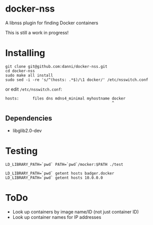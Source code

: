 docker-nss
==========

A libnss plugin for finding Docker containers

This is still a work in progress!

Installing
==========

    git clone git@github.com:danni/docker-nss.git
    cd docker-nss
    sudo make all install
    sudo sed -i -re 's/^(hosts: .*$)/\1 docker/' /etc/nsswitch.conf

or edit `/etc/nsswitch.conf`:

    hosts:      files dns mdns4_minimal myhostname docker
                                                   ^

## Dependencies

* libglib2.0-dev


Testing
=======

    LD_LIBRARY_PATH=`pwd` PATH=`pwd`/mocker:$PATH ./test

    LD_LIBRARY_PATH=`pwd` getent hosts badger.docker
    LD_LIBRARY_PATH=`pwd` getent hosts 10.0.0.0

ToDo
====

 * Look up containers by image name/ID (not just container ID)
 * Look up container names for IP addresses

